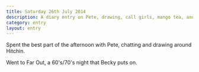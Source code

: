 ```yaml
---
title: Saturday 26th July 2014
description: A diary entry on Pete, drawing, call girls, mango tea, and good music
category: entry
layout: entry
---
```


Spent the best part of the afternoon with Pete, chatting and drawing around Hitchin.

Went to Far Out, a 60's/70's night that Becky puts on.
